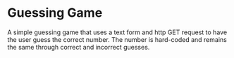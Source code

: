 # Guessing Game

A simple guessing game that uses a text form and http GET request to have the user guess the correct number. The number is hard-coded and remains the same through correct and incorrect guesses.
